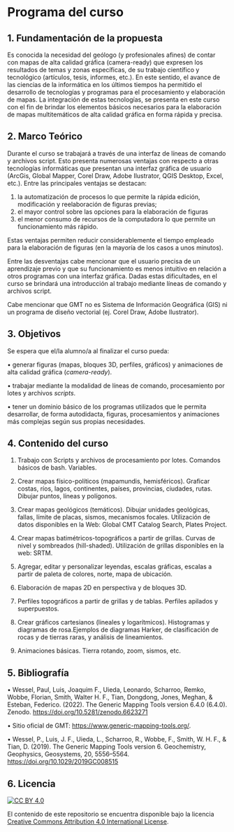 # Programa del curso

## 1. Fundamentación de la propuesta

Es conocida la necesidad del geólogo (y profesionales afines) de contar con mapas de alta calidad gráfica (camera-ready) que expresen los resultados de temas y zonas específicas, de su trabajo científico y tecnológico (artículos, tesis, informes, etc.). En este sentido, el avance de las ciencias de la informática en los últimos tiempos ha permitido el desarrollo de tecnologías y programas para el procesamiento y elaboración de mapas. La integración de estas tecnologías, se presenta en este curso con el fin de brindar los elementos básicos necesarios para la elaboración de mapas multitemáticos de alta calidad gráfica en forma rápida y precisa. 

## 2. Marco Teórico

Durante el curso se trabajará a través de una interfaz de líneas de comando y archivos script. Esto presenta numerosas ventajas con respecto a otras tecnologías informáticas que presentan una interfaz gráfica de usuario (ArcGis, Global Mapper, Corel Draw, Adobe Ilustrator, QGIS Desktop, Excel, etc.). 
Entre las principales ventajas se destacan:

1) la automatización de procesos lo que permite la rápida edición, modificación y reelaboración de figuras previas; 
2) el mayor control sobre las opciones para la elaboración de figuras 
3) el menor consumo de recursos de la computadora lo que permite un funcionamiento más rápido. 
 
Estas ventajas permiten reducir considerablemente el tiempo empleado para la elaboración de figuras (en la mayoría de los casos a unos minutos). 

Entre las desventajas cabe mencionar que el usuario precisa de un aprendizaje previo y que su funcionamiento es menos intuitivo en relación a otros programas con una interfaz gráfica. Dadas estas dificultades, en el curso se brindará una introducción al trabajo mediante líneas de comando y archivos script.

Cabe mencionar que GMT no es Sistema de Información Geográfica (GIS) ni un programa de diseño vectorial (ej. Corel Draw, Adobe Ilustrator).


## 3. Objetivos

Se espera que el/la alumno/a al finalizar el curso pueda:

• generar figuras (mapas, bloques 3D, perfiles, gráficos) y animaciones de alta calidad gráfica (*camera-ready*).

• trabajar mediante la modalidad de líneas de comando, procesamiento por lotes y archivos *scripts*.

• tener un dominio básico de los programas utilizados que le permita desarrollar, de forma autodidacta, figuras, procesamientos y animaciones más complejas según sus propias necesidades.


## 4. Contenido del curso

1. Trabajo con Scripts y archivos de procesamiento por lotes. Comandos básicos de
bash. Variables.

2. Crear mapas físico-políticos (mapamundis, hemisféricos). Graficar costas, ríos, lagos,
continentes, países, provincias, ciudades, rutas. Dibujar puntos, líneas y polígonos.

3. Crear mapas geológicos (temáticos). Dibujar unidades geológicas, fallas, límite de placas, sismos, mecanismos focales. Utilización de datos disponibles en la Web: Global CMT Catalog Search, Plates Project.

4. Crear mapas batimétricos-topográficos a partir de grillas. Curvas de nivel y
sombreados (hill-shaded). Utilización de grillas disponibles en la web: SRTM.

5. Agregar, editar y personalizar leyendas, escalas gráficas, escalas a partir de paleta de
colores, norte, mapa de ubicación.

6. Elaboración de mapas 2D en perspectiva y de bloques 3D.

7. Perfiles topográficos a partir de grillas y de tablas. Perfiles apilados y superpuestos.

8. Crear gráficos cartesianos (lineales y logarítmicos). Histogramas y diagramas de rosa.Ejemplos de diagramas Harker, de clasificación de rocas y de tierras raras, y análisis de lineamientos.

9. Animaciones básicas. Tierra rotando, zoom, sismos, etc.

## 5. Bibliografía

• Wessel, Paul, Luis, Joaquim F., Uieda, Leonardo, Scharroo, Remko, Wobbe, Florian, Smith, Walter H. F., Tian, Dongdong, Jones, Meghan, & Esteban, Federico. (2022). The Generic Mapping Tools version 6.4.0 (6.4.0). Zenodo. https://doi.org/10.5281/zenodo.6623271

• Sitio oficial de GMT: https://www.generic-mapping-tools.org/.

• Wessel, P., Luis, J. F., Uieda, L., Scharroo, R., Wobbe, F., Smith, W. H. F., & Tian, D. (2019). The Generic Mapping Tools version 6. Geochemistry, Geophysics, Geosystems, 20, 5556–5564. https://doi.org/10.1029/2019GC008515

## 6. Licencia

[![CC BY 4.0][cc-by-image]][cc-by]

El contenido de este repositorio se encuentra disponible bajo la licencia [Creative Commons Attribution 4.0 International License][cc-by].

[cc-by]: http://creativecommons.org/licenses/by/4.0/
[cc-by-image]: https://i.creativecommons.org/l/by/4.0/88x31.png
